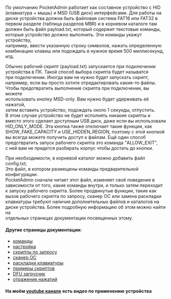 По умолчанию PocketAdmin работает как составное устройство с HID  
(клавиатура + мышь) и MSD (USB диск) интерфейсами. Для работы на  
диске устройства должна быть файловая система FAT16 или FAT32 в  
первом разделе (таблица разделов MBR) и в корневом каталоге там  
должен быть файл payload.txt, который содержит текстовые команды,  
которые устройство должно выполнить. Эти команды укажут устройству,  
например, ввести указанную строку символов, нажать определенную  
комбинацию клавиш или подождать в нужное время 500 миллисекунд, итд.  
  
Обычно рабочий скрипт (payload.txt) запускается при подключении  
устройства в ПК. Такой способ выбора скрипта будет называтся  
при подключении. Иногда вам не нужно будет запускать скрипт,  
например, если вы просто хотите отредактировать какие-то файлы.  
Чтобы предотвратить выполнение скрипта при подключении, вы можете  
использовать кнопку MSD-only. Вам нужно будет удерживать её нажатой,  
затем вставить устройство, подождать около 1 секунды, отпустить.  
В этом случае устройство не будет исполнять никакие скрипты и  
вместо этого сделает доступным USB диск, даже если вы использовали  
HID\_ONLY\_MODE. Эта кнопка также отключает такие функции, как  
SHOW\_FAKE\_CAPACITY и USE\_HIDDEN\_REGION, поэтому с этой кнопкой  
вы всегда можете получить доступ к файлам. Ещё один способ  
предотвратить запуск рабочего скрипта это команда "ALLOW_EXIT",  
с ней вам не придется разбирать корпус чтобы достать до кнопки.  
  
При необходимости, в корневой каталог можно добавить файл config.txt;  
Это файл, в котором размещены команды предварительной конфигурации.  
PocketAdmin сначала читает этот файл, изменяет своё поведение в  
зависимости от того, какие команды внутри, и только затем переходит  
к запуску рабочего скрипта. Более продвинутые функции, такие как  
вызов рабочего скрипта по запросу, сканер ОС или замена раскладки  
клавиатуры требуют наличия дополнительных файлов и каталогов на  
диске устройства. Более подробную информацию об этом можно найти на  
отдельных страницах документации посвященных этому.  
  
#### Другие страницы документации:  
* [команды](https://github.com/krakrukra/PocketAdmin/blob/master/extra/wiki/rus/commands.md)  
* [настройка](https://github.com/krakrukra/PocketAdmin/blob/master/extra/wiki/rus/configuration.md)  
* [скрипты по запросу](https://github.com/krakrukra/PocketAdmin/blob/master/extra/wiki/rus/ondemand.md)  
* [сканер ОС](https://github.com/krakrukra/PocketAdmin/blob/master/extra/wiki/rus/fingerprinter.md)  
* [раскладки клавиатуры](https://github.com/krakrukra/PocketAdmin/blob/master/extra/wiki/rus/layouts.md)  
* [примеры скриптов](https://github.com/krakrukra/PocketAdmin/blob/master/extra/wiki/rus/examples.md)  
* [DFU загрузчик](https://github.com/krakrukra/PocketAdmin/blob/master/extra/wiki/rus/bootloader.md)  
* [отражение нажатий](https://github.com/krakrukra/PocketAdmin/blob/master/extra/wiki/rus/keyreflect.md)  
  
#### На моём [youtube канале](https://www.youtube.com/channel/UC8HZCV1vNmZvp7ci1vNmj7g) есть видео по применению устройства  
  